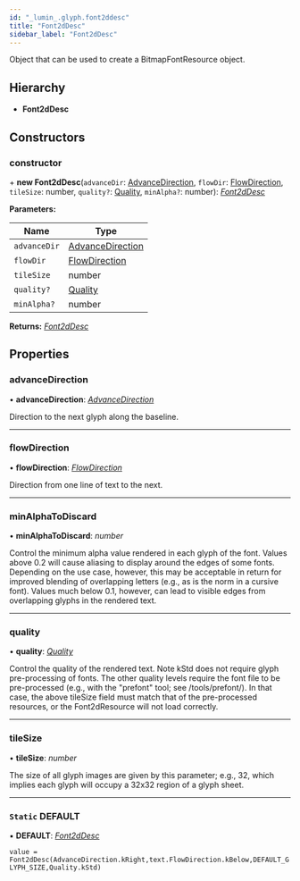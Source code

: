 ```yaml
---
id: "_lumin_.glyph.font2ddesc"
title: "Font2dDesc"
sidebar_label: "Font2dDesc"
---
```


Object that can be used to create a BitmapFontResource object.

## Hierarchy

* **Font2dDesc**

## Constructors

###  constructor

\+ **new Font2dDesc**(`advanceDir`: [AdvanceDirection](../enums/_lumin_.glyph.advancedirection.md), `flowDir`: [FlowDirection](../enums/_lumin_.text.flowdirection.md), `tileSize`: number, `quality?`: [Quality](../enums/_lumin_.glyph.quality.md), `minAlpha?`: number): *[Font2dDesc](_lumin_.glyph.font2ddesc.md)*

**Parameters:**

Name | Type |
------ | ------ |
`advanceDir` | [AdvanceDirection](../enums/_lumin_.glyph.advancedirection.md) |
`flowDir` | [FlowDirection](../enums/_lumin_.text.flowdirection.md) |
`tileSize` | number |
`quality?` | [Quality](../enums/_lumin_.glyph.quality.md) |
`minAlpha?` | number |

**Returns:** *[Font2dDesc](_lumin_.glyph.font2ddesc.md)*

## Properties

###  advanceDirection

• **advanceDirection**: *[AdvanceDirection](../enums/_lumin_.glyph.advancedirection.md)*

Direction to the next glyph along the baseline.

___

###  flowDirection

• **flowDirection**: *[FlowDirection](../enums/_lumin_.text.flowdirection.md)*

Direction from one line of text to the next.

___

###  minAlphaToDiscard

• **minAlphaToDiscard**: *number*

Control the minimum alpha value rendered in each glyph of the
font.  Values above 0.2 will cause aliasing to display around
the edges of some fonts.  Depending on the use case, however,
this may be acceptable in return for improved blending of
overlapping letters (e.g., as is the norm in a cursive font).
Values much below 0.1, however, can lead to visible edges
from overlapping glyphs in the rendered text.

___

###  quality

• **quality**: *[Quality](../enums/_lumin_.glyph.quality.md)*

Control the quality of the rendered text.  Note kStd
does not require glyph pre-processing of fonts.  The other
quality levels require the font file to be pre-processed
(e.g., with the "prefont" tool; see /tools/prefont/).
In that case, the above tileSize field must match that of
the pre-processed resources, or the Font2dResource will
not load correctly.

___

###  tileSize

• **tileSize**: *number*

The size of all glyph images are given by this parameter; e.g., 32,
which implies each glyph will occupy a 32x32 region of a glyph sheet.

___

### `Static` DEFAULT

▪ **DEFAULT**: *[Font2dDesc](_lumin_.glyph.font2ddesc.md)*

`value = Font2dDesc(AdvanceDirection.kRight,text.FlowDirection.kBelow,DEFAULT_GLYPH_SIZE,Quality.kStd)`
